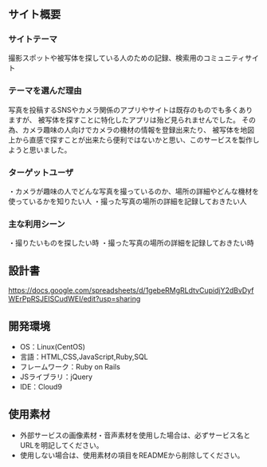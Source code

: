 # <Photo Clip>

## サイト概要
### サイトテーマ
撮影スポットや被写体を探している人のための記録、検索用のコミュニティサイト

### テーマを選んだ理由
写真を投稿するSNSやカメラ関係のアプリやサイトは既存のものでも多くありますが、
被写体を探すことに特化したアプリは殆ど見られませんでした。
その為、カメラ趣味の人向けでカメラの機材の情報を登録出来たり、
被写体を地図上から直感で探すことが出来たら便利ではないかと思い、このサービスを製作しようと思いました。


### ターゲットユーザ
・カメラが趣味の人でどんな写真を撮っているのか、場所の詳細やどんな機材を使っているかを知りたい人
・撮った写真の場所の詳細を記録しておきたい人

### 主な利用シーン
・撮りたいものを探したい時
・撮った写真の場所の詳細を記録しておきたい時

## 設計書
https://docs.google.com/spreadsheets/d/1gebeRMgRLdtvCupidjY2dBvDyfWErPpRSJEISCudWEI/edit?usp=sharing

## 開発環境
- OS：Linux(CentOS)
- 言語：HTML,CSS,JavaScript,Ruby,SQL
- フレームワーク：Ruby on Rails
- JSライブラリ：jQuery
- IDE：Cloud9

## 使用素材
- 外部サービスの画像素材・音声素材を使用した場合は、必ずサービス名とURLを明記してください。
- 使用しない場合は、使用素材の項目をREADMEから削除してください。